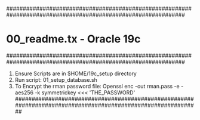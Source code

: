 ##############################################################################################################
# 00_readme.tx  - Oracle 19c
##############################################################################################################
1) Ensure Scripts are in $HOME/19c_setup directory
2) Run script: 01_setup_database.sh
3) To Encrypt the rman password file: Openssl enc -out rman.pass -e -aes256 -k symmetrickey <<< 'THE_PASSWORD'
##############################################################################################################
